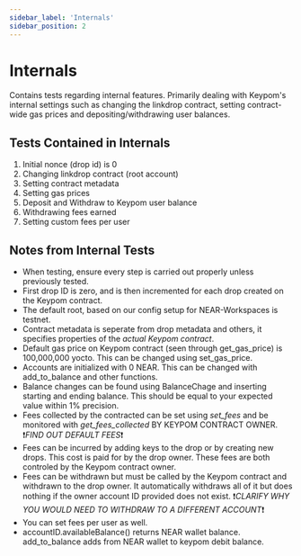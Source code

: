 ```yaml
---
sidebar_label: 'Internals'
sidebar_position: 2
---
```

# Internals
Contains tests regarding internal features. Primarily dealing with Keypom's internal settings such as changing the linkdrop contract, setting contract-wide gas prices and depositing/withdrawing user balances.  

## Tests Contained in Internals
1) Initial nonce (drop id) is 0  
2) Changing linkdrop contract (root account)  
3) Setting contract metadata  
4) Setting gas prices  
5) Deposit and Withdraw to Keypom user balance  
6) Withdrawing fees earned  
7) Setting custom fees per user  


## Notes from Internal Tests
- When testing, ensure every step is carried out properly unless previously tested.
- First drop ID is zero, and is then incremented for each drop created on the Keypom contract.  
- The default root, based on our config setup for NEAR-Workspaces is testnet.  
- Contract metadata is seperate from drop metadata and others, it specifies properties of the *actual Keypom contract*.  
- Default gas price on Keypom contract (seen through get_gas_price) is 100,000,000 yocto. This can be changed using set_gas_price.  
- Accounts are initialized with 0 NEAR. This can be changed with add_to_balance and other functions.  
- Balance changes can be found using BalanceChage and inserting starting and ending balance. This should be equal to your expected value within 1% precision.  
- Fees collected by the contracted can be set using *set_fees* and be monitored with *get_fees_collected* BY KEYPOM CONTRACT OWNER. ❗️*FIND OUT DEFAULT FEES*❗️  
- Fees can be incurred by adding keys to the drop or by creating new drops. This cost is paid for by the drop owner. These fees are both controled by the Keypom contract owner.  
- Fees can be withdrawn but must be called by the Keypom contract and withdrawn to the drop owner. It automatically withdraws all of it but does nothing if the owner account ID provided does not exist.  ❗️*CLARIFY WHY YOU WOULD NEED TO WITHDRAW TO A DIFFERENT ACCOUNT*❗️  
- You can set fees per user as well.
- accountID.availableBalance() returns NEAR wallet balance. add_to_balance adds from NEAR wallet to keypom debit balance.


